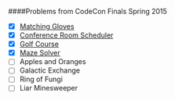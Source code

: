 ####Problems from CodeCon Finals Spring 2015
* [x] [Matching Gloves](MatchingGloves.java)
* [x] [Conference Room Scheduler](ConferenceRoomScheduler.py)
* [x] [Golf Course](GolfCourse.java)
* [x] [Maze Solver](MazeSolver.java)
* [ ] Apples and Oranges
* [ ] Galactic Exchange
* [ ] Ring of Fungi
* [ ] Liar Minesweeper
